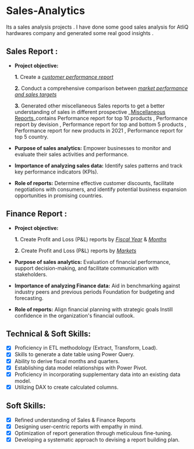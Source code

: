# Sales-Analytics
Its a sales analysis projects . I have done some good sales analysis for AtliQ hardwares company and generated some real good insights .

## Sales Report :


- **Project objective:** 

    **1.** Create a _[customer performance report](https://github.com/Astitva94525683/Sales-Analytics/blob/main/reports/Customer%20Performance%20Report.pdf)_ 

    **2.** Conduct a comprehensive comparison between _[market performance and sales targets](https://github.com/Astitva94525683/Sales-Analytics/blob/main/reports/Market%20Performance%20vs%20Target%20Report.pdf
)_ 

    **3.** Generated other miscellaneous Sales reports to get a better understanding of sales in different prospective _[Miscellaneous Reports](https://github.com/Astitva94525683/Sales-Analytics/blob/main/reports/Miscellaneous%20reports.pdf)_contains Performance report for top 10 products , Performance report by devision , Performance report for top and bottom 5 products , Performance report for new products in 2021 , Performance report for top 5 country.

- **Purpose of sales analytics:** Empower businesses to monitor and evaluate their sales activities and performance.

- **Importance of analyzing sales data:** Identify sales patterns and track key performance indicators (KPIs).

- **Role of reports:** Determine effective customer discounts, facilitate negotiations with consumers, and identify potential business expansion opportunities in promising countries.


## Finance Report :

- **Project objective:** 

    **1.** Create Profit and Loss (P&L) reports by _[Fiscal Year](https://github.com/Astitva94525683/Sales-Analytics/blob/main/reports/P%26L%20Statement%20by%20Fiscal%20Year.pdf
)_ & _[Months](https://github.com/Astitva94525683/Sales-Analytics/blob/main/reports/P%26L%20Statement%20by%20Months.pdf)_ 

   **2.** Create Profit and Loss (P&L) reports by _[Markets](https://github.com/Astitva94525683/Sales-Analytics/blob/main/reports/P%26L%20Statement%20by%20Markets.pdf
)_

- **Purpose of sales analytics:** Evaluation of financial performance, support decision-making, and facilitate communication with stakeholders.

- **Importance of analyzing Finance data:** Aid in benchmarking against industry peers and previous periods Foundation for budgeting and forecasting.

- **Role of reports:** Align financial planning with strategic goals Instill confidence in the organization's financial outlook.


## Technical & Soft Skills:
- [x]	Proficiency in ETL methodology (Extract, Transform, Load).
- [x]	Skills to generate a date table using Power Query.
- [x]	Ability to derive fiscal months and quarters.
- [x]	Establishing data model relationships with Power Pivot.
- [x]	Proficiency in incorporating supplementary data into an existing data model.
- [x]	Utilizing DAX to create calculated columns.

## Soft Skills:
- [x]	Refined understanding of Sales & Finance Reports
- [x]	Designing user-centric reports with empathy in mind.
- [x]	Optimization of report generation through meticulous fine-tuning.
- [x]	Developing a systematic approach to devising a report building plan.
